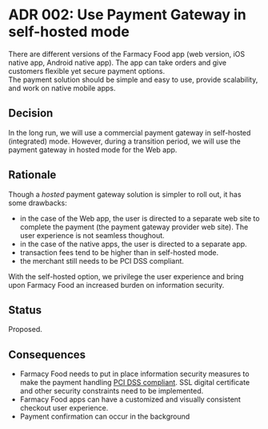 # ADR 002: Use Payment Gateway in self-hosted mode 
There are different versions of the Farmacy Food app (web version, iOS native app, Android native app). 
The app can take orders and give customers flexible yet secure payment options.  
The payment solution should be simple and easy to use, provide scalability, and work on native mobile apps.

## Decision 
In the long run, we will use a commercial payment gateway in self-hosted (integrated) mode.
However, during a transition period, we will use the payment gateway in hosted mode for the Web app. 

## Rationale 
Though a *hosted* payment gateway solution is simpler to roll out, it has some drawbacks:
- in the case of the Web app, the user is directed to a separate web site to complete the payment (the payment gateway 
provider web site). The user experience is not seamless thoughout.  
- in the case of the native apps, the user is directed to a separate app.
- transaction fees tend to be higher than in self-hosted mode.
- the merchant still needs to be PCI DSS compliant. 

With the self-hosted option, we privilege the user experience and bring upon Farmacy Food an increased burden on 
information security. 

## Status
Proposed. 

## Consequences
- Farmacy Food needs to put in place information security measures to make the payment 
handling [PCI DSS compliant](https://en.wikipedia.org/wiki/Payment_Card_Industry_Data_Security_Standard). SSL digital
certificate and other security constraints need to be implemented.
- Farmacy Food apps can have a customized and visually consistent checkout user experience. 
- Payment confirmation can occur in the background  
